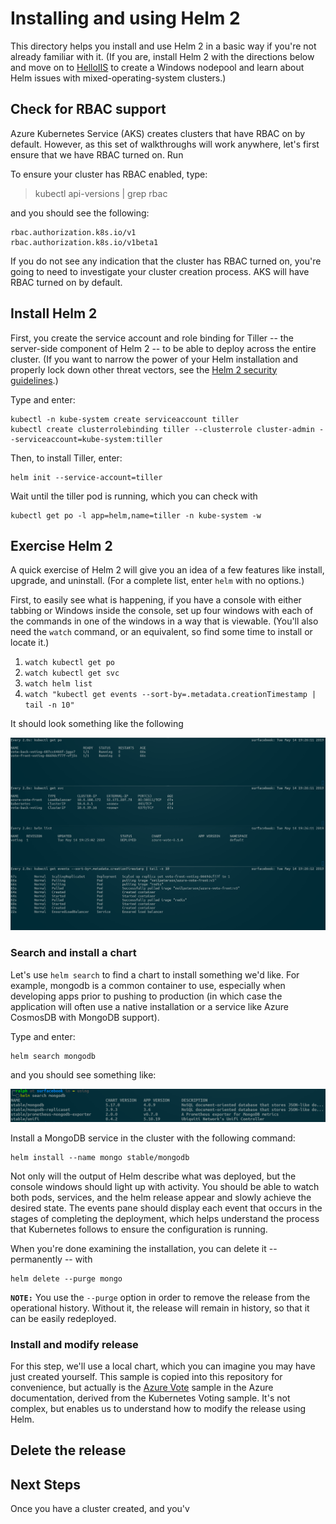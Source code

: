 # Installing and using Helm 2 

This directory helps you install and use Helm 2 in a basic way if you're not already familiar with it. (If you are, install Helm 2 with the directions below and move on to [HelloIIS](../HelloIIS/README.md) to create a Windows nodepool and learn about Helm issues with mixed-operating-system clusters.)

## Check for RBAC support
Azure Kubernetes Service (AKS) creates clusters that have RBAC on by default. However, as this set of walkthroughs will work anywhere, let's first ensure that we have RBAC turned on. Run

To ensure your cluster has RBAC enabled, type:

> kubectl api-versions | grep rbac

and you should see the following:

    rbac.authorization.k8s.io/v1
    rbac.authorization.k8s.io/v1beta1

If you do not see any indication that the cluster has RBAC turned on, you're going to need to investigate your cluster creation process. AKS will have RBAC turned on by default.

## Install Helm 2
First, you create the service account and role binding for Tiller -- the server-side component of Helm 2 -- to be able to deploy across the entire cluster. (If you want to narrow the power of your Helm installation and properly lock down other threat vectors, see the [Helm 2 security guidelines](https://helm.sh/docs/using_helm/#securing-your-helm-installation).)

Type and enter:

	kubectl -n kube-system create serviceaccount tiller
	kubectl create clusterrolebinding tiller --clusterrole cluster-admin --serviceaccount=kube-system:tiller

Then, to install Tiller, enter:

	helm init --service-account=tiller 

Wait until the tiller pod is running, which you can check with 

    kubectl get po -l app=helm,name=tiller -n kube-system -w

## Exercise Helm 2

A quick exercise of Helm 2 will give you an idea of a few features like install, upgrade, and uninstall. (For a complete list, enter `helm` with no options.)

First, to easily see what is happening, if you have a console with either tabbing or Windows inside the console, set up four windows with each of the commands in one of the windows in a way that is viewable. (You'll also need the `watch` command, or an equivalent, so find some time to install or locate it.)

1. `watch kubectl get po`
2. `watch kubectl get svc`
3. `watch helm list`
4. `watch "kubectl get events --sort-by=.metadata.creationTimestamp | tail -n 10"` 

It should look something like the following

![multi window watching](../media/multi-window-watch-voting.png)

### Search and install a chart
Let's use `helm search` to find a chart to install something we'd like. For example, mongodb is a common container to use, especially when developing apps prior to pushing to production (in which case the application will often use a native installation or a service like Azure CosmosDB with MongoDB support).

Type and enter:

    helm search mongodb

and you should see something like:

![helm search mongodb output](../media/helm-search-mongodb.png)

Install a MongoDB service in the cluster with the following command:

    helm install --name mongo stable/mongodb

Not only will the output of Helm describe what was deployed, but the console windows should light up with activity. You should be able to watch both pods, services, and the helm release appear and slowly achieve the desired state. The events pane should display each event that occurs in the stages of completing the deployment, which helps understand the process that Kubernetes follows to ensure the configuration is running.

When you're done examining the installation, you can delete it -- permanently -- with 

    helm delete --purge mongo

**`NOTE:`** You use the `--purge` option in order to remove the release from the operational history. Without it, the release will remain in history, so that it can be easily redeployed. 


### Install and modify release

For this step, we'll use a local chart, which you can imagine you may have just created yourself. This sample is copied into this repository for convenience, but actually is the [Azure Vote](https://github.com/Azure-Samples/helm-charts/tree/master/chart-source/azure-vote) sample in the Azure documentation, derived from the Kubernetes Voting sample. It's not complex, but enables us to understand how to modify the release using Helm.

## Delete the release


## Next Steps
Once you have a cluster created, and you'v